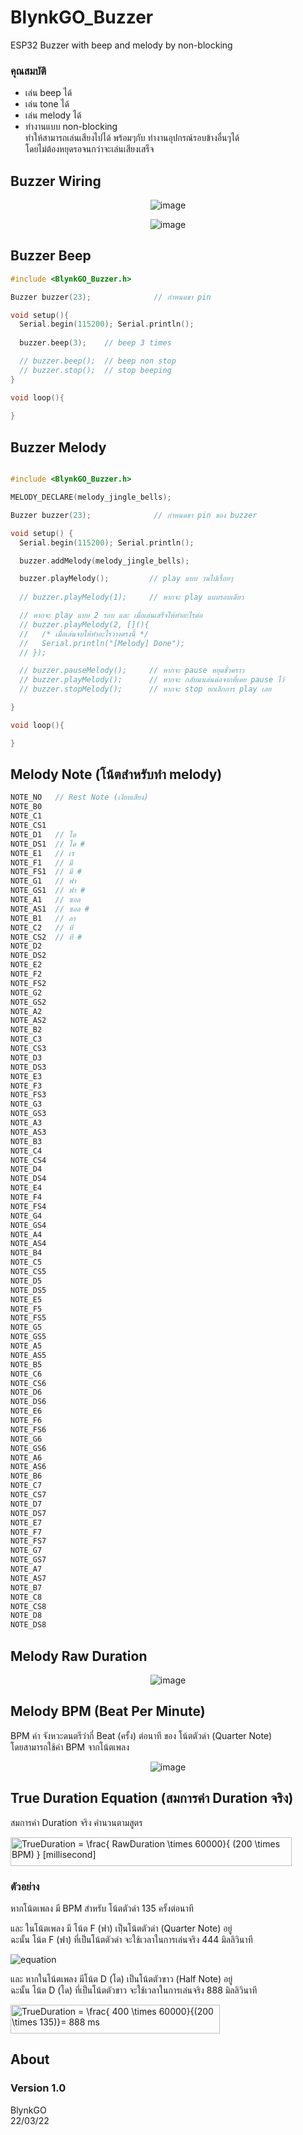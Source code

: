 # BlynkGO_Buzzer
 ESP32 Buzzer with beep and melody  by non-blocking  
### คุณสมบัติ
 - เล่น beep ได้
 - เล่น tone ได้
 - เล่น melody ได้
 - ทำงานแบบ non-blocking  
   ทำให้สามารถเล่นเสียงไปได้ พร้อมๆกับ ทำงานอุปกรณ์รอบข้างอื่นๆได้  
   โดยไม่ต้องหยุดรอจนกว่าจะเล่นเสียงเสร็จ 

## Buzzer Wiring

<p align="center">
  <img src="images/BlynkGO_Board_buzzer_wiring.png" alt="image"/>
</p>  
<p align="center">
  <img src="images/ESP32_buzzer_wiring.png" alt="image"/>
</p>  


## Buzzer Beep

```cpp
#include <BlynkGO_Buzzer.h>

Buzzer buzzer(23);              // กำหนดขา pin

void setup(){
  Serial.begin(115200); Serial.println();
  
  buzzer.beep(3);    // beep 3 times

  // buzzer.beep();  // beep non stop
  // buzzer.stop();  // stop beeping
}

void loop(){
  
}
```

## Buzzer Melody

```cpp

#include <BlynkGO_Buzzer.h>

MELODY_DECLARE(melody_jingle_bells);

Buzzer buzzer(23);              // กำหนดขา pin ของ buzzer

void setup() {
  Serial.begin(115200); Serial.println();

  buzzer.addMelody(melody_jingle_bells);

  buzzer.playMelody();         // play แบบ วนไปเรื่อยๆ
  
  // buzzer.playMelody(1);     // หากจะ play แบบรอบเดียว

  // หากจะ play แบบ 2 รอบ และ เมื่อเล่นเสร็จให้ทำอะไรต่อ
  // buzzer.playMelody(2, [](){
  //   /* เมื่อเล่นจบให้ทำอะไรวางตรงนี้ */
  //   Serial.println("[Melody] Done");
  // });

  // buzzer.pauseMelody();     // หากจะ pause หยุดชั่วคราว
  // buzzer.playMelody();      // หากจะ กลับมาเล่นต่อจากที่เคย pause ไว้
  // buzzer.stopMelody();      // หากจะ stop ยกเลิกการ play เลย

}

void loop(){

}
```

## Melody Note (โน้ตสำหรับทำ melody)

```cpp
NOTE_NO   // Rest Note (เงียบเสียง)
NOTE_B0 
NOTE_C1   
NOTE_CS1   
NOTE_D1   // โด
NOTE_DS1  // โด #
NOTE_E1   // เร
NOTE_F1   // มี
NOTE_FS1  // มี #
NOTE_G1   // ฟา
NOTE_GS1  // ฟา #
NOTE_A1   // ซอล
NOTE_AS1  // ซอล #
NOTE_B1   // ลา
NOTE_C2   // ที
NOTE_CS2  // ที #
NOTE_D2
NOTE_DS2 
NOTE_E2
NOTE_F2
NOTE_FS2 
NOTE_G2
NOTE_GS2 
NOTE_A2
NOTE_AS2 
NOTE_B2
NOTE_C3
NOTE_CS3 
NOTE_D3
NOTE_DS3 
NOTE_E3
NOTE_F3
NOTE_FS3 
NOTE_G3
NOTE_GS3 
NOTE_A3
NOTE_AS3 
NOTE_B3
NOTE_C4
NOTE_CS4 
NOTE_D4
NOTE_DS4 
NOTE_E4
NOTE_F4
NOTE_FS4 
NOTE_G4
NOTE_GS4 
NOTE_A4
NOTE_AS4 
NOTE_B4
NOTE_C5
NOTE_CS5 
NOTE_D5
NOTE_DS5 
NOTE_E5
NOTE_F5
NOTE_FS5 
NOTE_G5
NOTE_GS5 
NOTE_A5
NOTE_AS5 
NOTE_B5
NOTE_C6
NOTE_CS6 
NOTE_D6
NOTE_DS6 
NOTE_E6
NOTE_F6
NOTE_FS6 
NOTE_G6
NOTE_GS6 
NOTE_A6
NOTE_AS6 
NOTE_B6
NOTE_C7
NOTE_CS7 
NOTE_D7
NOTE_DS7 
NOTE_E7
NOTE_F7
NOTE_FS7 
NOTE_G7
NOTE_GS7 
NOTE_A7
NOTE_AS7 
NOTE_B7
NOTE_C8
NOTE_CS8 
NOTE_D8
NOTE_DS8 
```

## Melody Raw Duration
<p align="center">
  <img src="images/note_raw_duration.png" alt="image"/>
</p>
  
## Melody BPM (Beat Per Minute)
BPM ค่า จังหวะดนตรีว่ากี่ Beat (ครั้ง) ต่อนาที ของ โน้ตตัวดำ (Quarter Note)  
โดยสามารถใช้ค่า BPM จากโน้ตเพลง  

<p align="center">
  <img src="images/bpm_of_quarter_note.png" alt="image"/>
</p>
  
## True Duration Equation (สมการค่า Duration จริง)

สมการค่า Duration จริง คำนวนตามสูตร  
  
<img src="http://www.sciweavers.org/tex2img.php?eq=TrueDuration%20%3D%20%20%20%5Cfrac%7B%20RawDuration%20%5Ctimes%20%20%2060000%7D%7B%20%28200%20%20%5Ctimes%20BPM%29%20%7D%20%20%5Bmillisecond%5D&bc=White&fc=Black&im=jpg&fs=12&ff=arev&edit=0" align="center" border="0" alt="TrueDuration =   \frac{ RawDuration \times   60000}{ (200  \times BPM) }  [millisecond]" width="450" height="46" />  
  
  
### ตัวอย่าง
หากโน้ตเพลง มี BPM สำหรับ โน้ตตัวดำ 135 ครั้งต่อนาที  
  
และ ในโน้ตเพลง มี โน้ต F (ฟา) เปฺ็นโน้ตตัวดำ (Quarter Note) อยู่  
ฉะนั้น โน้ต F (ฟา) ที่เป็นโน้ตตัวดำ จะใช้เวลาในการเล่นจริง 444 มิลลิวินาที  
  
![equation](https://bit.ly/3Iv9rAO)
  
  
และ หากในโน้ตเพลง มีโน้ต D (โด) เป็นโน้ตตัวขาว (Half Note) อยู่  
ฉะนั้น โน้ต D (โด) ที่เป็นโน้ตตัวขาว จะใช้เวลาในการเล่นจริง 888 มิลลิวินาที  
  
<img src="http://www.sciweavers.org/tex2img.php?eq=TrueDuration%20%3D%20%5Cfrac%7B%20400%20%20%5Ctimes%2060000%7D%7B%28200%20%5Ctimes%20135%29%7D%0A%3D%20%20888%20ms&bc=White&fc=Black&im=jpg&fs=12&ff=arev&edit=0" align="center" border="0" alt="TrueDuration = \frac{ 400  \times 60000}{(200 \times 135)}=  888 ms" width="335" height="46" />
  


## About 

### Version 1.0
BlynkGO  
22/03/22
